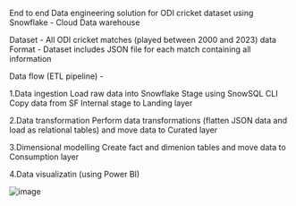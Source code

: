End to end Data engineering solution for ODI cricket dataset using Snowflake - Cloud Data warehouse

Dataset - All ODI cricket matches (played between 2000 and 2023) data 
Format - Dataset includes JSON file for each match containing all information

Data flow  (ETL pipeline) - 

1.Data ingestion
Load raw data into Snowflake Stage using SnowSQL CLI
Copy data from SF Internal stage to Landing layer

2.Data transformation
Perform data transformations (flatten JSON data and load as relational tables) and move data to Curated layer

3.Dimensional modelling 
Create fact and dimenion tables and move data to Consumption layer

4.Data visualizatin (using Power BI)

![image](https://github.com/AniketRathod305/Cricket_Data_Engineering/assets/70813453/95cd1ff8-2992-4675-8150-8ec3bb42572e)


